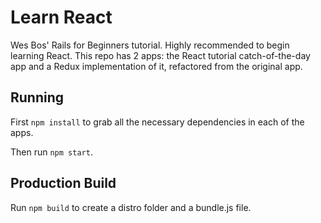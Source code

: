 # Learn React

Wes Bos' Rails for Beginners tutorial. Highly recommended to begin learning React. This repo has 2 apps: the React tutorial catch-of-the-day app and a Redux implementation of it, refactored from the original app.

## Running

First `npm install` to grab all the necessary dependencies in each of the apps. 

Then run `npm start`.

## Production Build

Run `npm build` to create a distro folder and a bundle.js file.
